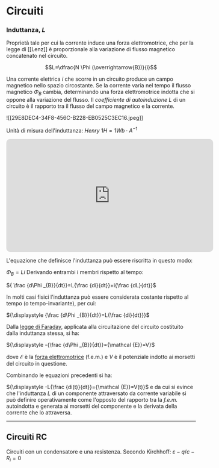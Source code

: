 # Circuiti 
### Induttanza,  $L$
Proprietà tale per cui la corrente induce una forza elettromotrice, che per la legge di [[Lenz]] è proporzionale alla variazione di flusso magnetico concatenato nel circuito. 

$$L=\dfrac{N \Phi (\overrightarrow{B})}{i}$$

Una corrente elettrica *i* che scorre in un circuito produce un campo magnetico nello spazio circostante. Se la corrente varia nel tempo il flusso magnetico $\Phi_B$ cambia, determinando una forza elettromotrice indotta che si oppone alla variazione del flusso. Il *coefficiente di autoinduzione $L$*  di un circuito è il rapporto tra il flusso del campo magnetico e la corrente.

![[29E8DEC4-34F8-456C-B228-EB0525C3EC16.jpeg]]

Unità di misura dell'induttanza: *Henry*
$1H = 1Wb \cdot A^{-1}$

<iframe border=0 frameborder=0 width=550 height=300 src="https://www.youtube.com/embed/ySx84Ca7BFQ" style="border-radius:10px"></iframe>

L'equazione che definisce l'induttanza può essere riscritta in questo modo:

$\Phi _{B}=Li$
Derivando entrambi i membri rispetto al tempo:

${ \frac  {d\Phi _{B}}{dt}}=L{\frac  {di}{dt}}+i{\frac  {dL}{dt}}$

In molti casi fisici l'induttanza può essere considerata costante rispetto al tempo (o tempo-invariante), per cui:

${\displaystyle {\frac {d\Phi _{B}}{dt}}=L{\frac {di}{dt}}}$

Dalla [legge di Faraday](https://it.wikipedia.org/api/rest_v1/page/mobile-html/Legge_di_Faraday "Legge di Faraday"), applicata alla circuitazione del circuito costituito dalla induttanza stessa, si ha:

${\displaystyle -{\frac {d\Phi _{B}}{dt}}={\mathcal {E}}=V}$

dove $\mathcal{E}$  è la [forza elettromotrice](https://it.wikipedia.org/api/rest_v1/page/mobile-html/Forza_elettromotrice "Forza elettromotrice") (f.e.m.) e _V_ è il potenziale indotto ai morsetti del circuito in questione. 

Combinando le equazioni precedenti si ha:

${\displaystyle -L{\frac {di(t)}{dt}}={\mathcal {E}}=V(t)}$
e
da cui si evince che l'induttanza $L$ di un componente attraversato da corrente variabile si può definire operativamente come l'opposto del rapporto tra la *f.e.m.* autoindotta e generata ai morsetti del componente e la derivata della corrente che lo attraversa. 

---
## Circuiti RC
Circuiti con un condensatore e una resistenza.
Secondo Kirchhoff: 
$\varepsilon - q/c -R_i = 0$































